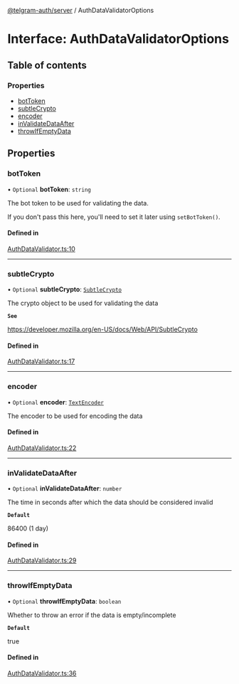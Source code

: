 [@telgram-auth/server](../README.md) / AuthDataValidatorOptions

# Interface: AuthDataValidatorOptions

## Table of contents

### Properties

- [botToken](AuthDataValidatorOptions.md#bottoken)
- [subtleCrypto](AuthDataValidatorOptions.md#subtlecrypto)
- [encoder](AuthDataValidatorOptions.md#encoder)
- [inValidateDataAfter](AuthDataValidatorOptions.md#invalidatedataafter)
- [throwIfEmptyData](AuthDataValidatorOptions.md#throwifemptydata)

## Properties

### botToken

• `Optional` **botToken**: `string`

The bot token to be used for validating the data.

If you don't pass this here, you'll need to set it later using `setBotToken()`.

#### Defined in

[AuthDataValidator.ts:10](https://github.com/manzoorwanijk/telegram-auth/blob/7c2bc06/packages/server/src/AuthDataValidator.ts#L10)

---

### subtleCrypto

• `Optional` **subtleCrypto**: [`SubtleCrypto`](https://developer.mozilla.org/en-US/docs/Web/API/SubtleCrypto)

The crypto object to be used for validating the data

**`See`**

https://developer.mozilla.org/en-US/docs/Web/API/SubtleCrypto

#### Defined in

[AuthDataValidator.ts:17](https://github.com/manzoorwanijk/telegram-auth/blob/7c2bc06/packages/server/src/AuthDataValidator.ts#L17)

---

### encoder

• `Optional` **encoder**: [`TextEncoder`](https://developer.mozilla.org/en-US/docs/Web/API/TextEncoder)

The encoder to be used for encoding the data

#### Defined in

[AuthDataValidator.ts:22](https://github.com/manzoorwanijk/telegram-auth/blob/7c2bc06/packages/server/src/AuthDataValidator.ts#L22)

---

### inValidateDataAfter

• `Optional` **inValidateDataAfter**: `number`

The time in seconds after which the data should be considered invalid

**`Default`**

86400 (1 day)

#### Defined in

[AuthDataValidator.ts:29](https://github.com/manzoorwanijk/telegram-auth/blob/7c2bc06/packages/server/src/AuthDataValidator.ts#L29)

---

### throwIfEmptyData

• `Optional` **throwIfEmptyData**: `boolean`

Whether to throw an error if the data is empty/incomplete

**`Default`**

true

#### Defined in

[AuthDataValidator.ts:36](https://github.com/manzoorwanijk/telegram-auth/blob/7c2bc06/packages/server/src/AuthDataValidator.ts#L36)
